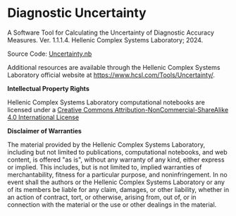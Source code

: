 # Diagnostic Uncertainty

A Software Tool for Calculating the Uncertainty of Diagnostic Accuracy Measures. Ver. 1.1.1.4. Hellenic Complex Systems Laboratory; 2024.

Source Code: [Uncertainty.nb](Uncertainty.nb)

Additional resources are available through the Hellenic Complex Systems Laboratory official website at https://www.hcsl.com/Tools/Uncertainty/.

**Intellectual Property Rights**

Hellenic Complex Systems Laboratory computational notebooks are licensed under a [Creative Commons Attribution-NonCommercial-ShareAlike 4.0 International License](https://creativecommons.org/licenses/by-nc-sa/4.0/)

**Disclaimer of Warranties**

 The material provided by the Hellenic Complex Systems Laboratory, including but not limited to publications, computational notebooks, and web content, is offered "as is", without any warranty of any kind, either express or implied. This includes, but is not limited to, implied warranties of merchantability, fitness for a particular purpose, and noninfringement. In no event shall the authors or the Hellenic Complex Systems Laboratory or any of its members be liable for any claim, damages, or other liability, whether in an action of contract, tort, or otherwise, arising from, out of, or in connection with the material or the use or other dealings in the material.